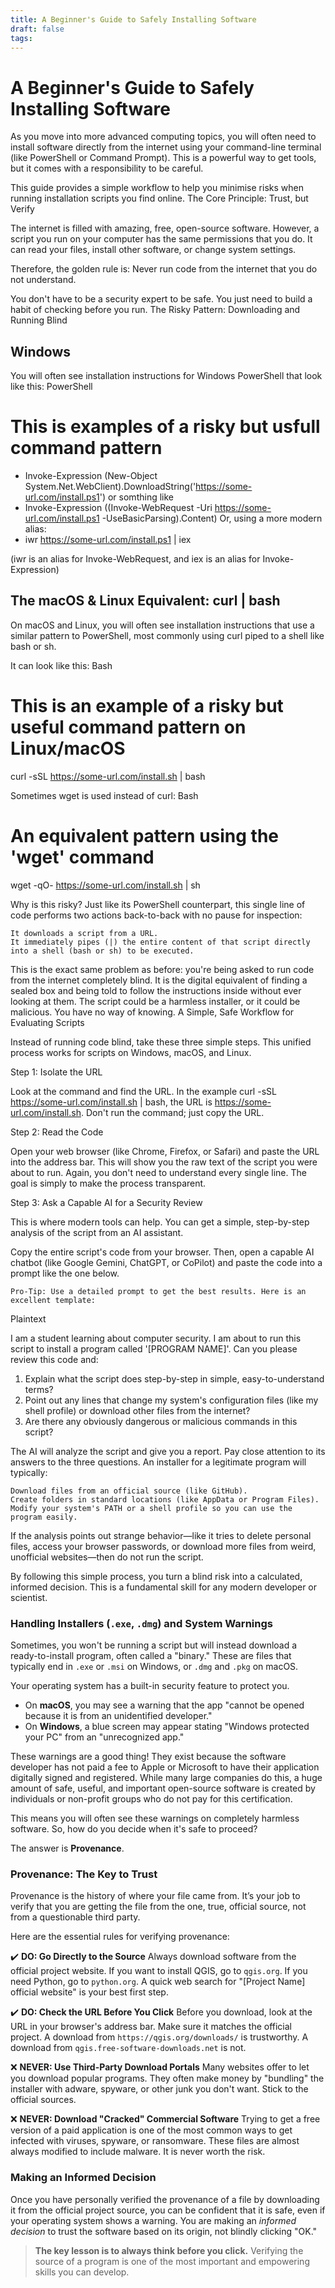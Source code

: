 ```yaml
---
title: A Beginner's Guide to Safely Installing Software
draft: false
tags:
---
```

 
# A Beginner's Guide to Safely Installing Software

As you move into more advanced computing topics, you will often need to install software directly from the internet using your command-line terminal (like PowerShell or Command Prompt). This is a powerful way to get tools, but it comes with a responsibility to be careful.

This guide provides a simple workflow to help you minimise risks when running installation scripts you find online.
The Core Principle: Trust, but Verify

The internet is filled with amazing, free, open-source software. However, a script you run on your computer has the same permissions that you do. It can read your files, install other software, or change system settings.

Therefore, the golden rule is: Never run code from the internet that you do not understand.

You don't have to be a security expert to be safe. You just need to build a habit of checking before you run.
The Risky Pattern: Downloading and Running Blind

## Windows
You will often see installation instructions for Windows PowerShell that look like this:
PowerShell

# This is examples of a risky but usfull command pattern
- Invoke-Expression (New-Object System.Net.WebClient).DownloadString('https://some-url.com/install.ps1') or somthing like
- Invoke-Expression ((Invoke-WebRequest -Uri https://some-url.com/install.ps1 -UseBasicParsing).Content) Or, using a more modern alias:
- iwr https://some-url.com/install.ps1 | iex 

(iwr is an alias for Invoke-WebRequest, and iex is an alias for Invoke-Expression)

## The macOS & Linux Equivalent: curl | bash

On macOS and Linux, you will often see installation instructions that use a similar pattern to PowerShell, most commonly using curl piped to a shell like bash or sh.

It can look like this:
Bash

# This is an example of a risky but useful command pattern on Linux/macOS
curl -sSL https://some-url.com/install.sh | bash

Sometimes wget is used instead of curl:
Bash

# An equivalent pattern using the 'wget' command
wget -qO- https://some-url.com/install.sh | sh

Why is this risky? Just like its PowerShell counterpart, this single line of code performs two actions back-to-back with no pause for inspection:

    It downloads a script from a URL.
    It immediately pipes (|) the entire content of that script directly into a shell (bash or sh) to be executed.

This is the exact same problem as before: you're being asked to run code from the internet completely blind. It is the digital equivalent of finding a sealed box and being told to follow the instructions inside without ever looking at them. The script could be a harmless installer, or it could be malicious. You have no way of knowing.
A Simple, Safe Workflow for Evaluating Scripts

Instead of running code blind, take these three simple steps. This unified process works for scripts on Windows, macOS, and Linux.

Step 1: Isolate the URL

Look at the command and find the URL. In the example curl -sSL https://some-url.com/install.sh | bash, the URL is https://some-url.com/install.sh. Don't run the command; just copy the URL.

Step 2: Read the Code

Open your web browser (like Chrome, Firefox, or Safari) and paste the URL into the address bar. This will show you the raw text of the script you were about to run. Again, you don't need to understand every single line. The goal is simply to make the process transparent.

Step 3: Ask a Capable AI for a Security Review

This is where modern tools can help. You can get a simple, step-by-step analysis of the script from an AI assistant.

Copy the entire script's code from your browser. Then, open a capable AI chatbot (like Google Gemini, ChatGPT, or CoPilot) and paste the code into a prompt like the one below.

    Pro-Tip: Use a detailed prompt to get the best results. Here is an excellent template:

Plaintext

I am a student learning about computer security. I am about to run this script to install a program called '[PROGRAM NAME]'. Can you please review this code and:

1.  Explain what the script does step-by-step in simple, easy-to-understand terms?
2.  Point out any lines that change my system's configuration files (like my shell profile) or download other files from the internet?
3.  Are there any obviously dangerous or malicious commands in this script?

The AI will analyze the script and give you a report. Pay close attention to its answers to the three questions. An installer for a legitimate program will typically:

    Download files from an official source (like GitHub).
    Create folders in standard locations (like AppData or Program Files).
    Modify your system's PATH or a shell profile so you can use the program easily.

If the analysis points out strange behavior—like it tries to delete personal files, access your browser passwords, or download more files from weird, unofficial websites—then do not run the script.

By following this simple process, you turn a blind risk into a calculated, informed decision. This is a fundamental skill for any modern developer or scientist.



### Handling Installers (`.exe`, `.dmg`) and System Warnings

Sometimes, you won't be running a script but will instead download a ready-to-install program, often called a "binary." These are files that typically end in `.exe` or `.msi` on Windows, or `.dmg` and `.pkg` on macOS.

Your operating system has a built-in security feature to protect you.

* On **macOS**, you may see a warning that the app "cannot be opened because it is from an unidentified developer."
* On **Windows**, a blue screen may appear stating "Windows protected your PC" from an "unrecognized app."

These warnings are a good thing! They exist because the software developer has not paid a fee to Apple or Microsoft to have their application digitally signed and registered. While many large companies do this, a huge amount of safe, useful, and important open-source software is created by individuals or non-profit groups who do not pay for this certification.

This means you will often see these warnings on completely harmless software. So, how do you decide when it's safe to proceed?

The answer is **Provenance**.

### Provenance: The Key to Trust

Provenance is the history of where your file came from. It’s your job to verify that you are getting the file from the one, true, official source, not from a questionable third party.

Here are the essential rules for verifying provenance:

✔️ **DO: Go Directly to the Source**
Always download software from the official project website. If you want to install QGIS, go to `qgis.org`. If you need Python, go to `python.org`. A quick web search for "[Project Name] official website" is your best first step.

✔️ **DO: Check the URL Before You Click**
Before you download, look at the URL in your browser's address bar. Make sure it matches the official project. A download from `https://qgis.org/downloads/` is trustworthy. A download from `qgis.free-software-downloads.net` is not.

❌ **NEVER: Use Third-Party Download Portals**
Many websites offer to let you download popular programs. They often make money by "bundling" the installer with adware, spyware, or other junk you don't want. Stick to the official sources.

❌ **NEVER: Download "Cracked" Commercial Software**
Trying to get a free version of a paid application is one of the most common ways to get infected with viruses, spyware, or ransomware. These files are almost always modified to include malware. It is never worth the risk.

### Making an Informed Decision

Once you have personally verified the provenance of a file by downloading it from the official project source, you can be confident that it is safe, even if your operating system shows a warning. You are making an *informed decision* to trust the software based on its origin, not blindly clicking "OK."

> **The key lesson is to always think before you click.** Verifying the source of a program is one of the most important and empowering skills you can develop.